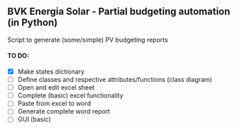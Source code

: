 ## BVK Energia Solar - Partial budgeting automation (in Python)

Script to generate (some/simple) PV budgeting reports

#### TO DO:
- [x] Make states dictionary
- [ ] Define classes and respective attributes/functions (class diagram)
- [ ] Open and edit excel sheet
- [ ] Complete (basic) excel functionality
- [ ] Paste from excel to word
- [ ] Generate complete word report
- [ ] GUI (basic)